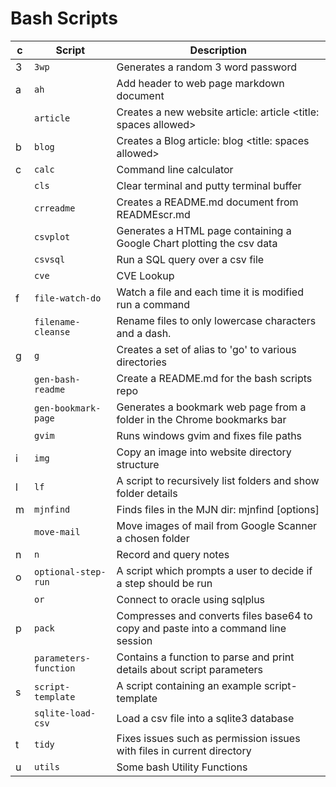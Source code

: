 # Bash Scripts

| c | Script | Description |
| - | ------ | ----------- |
| 3 |`3wp` | Generates a random 3 word password |
| a |`ah` | Add header to web page markdown document |
| |`article` | Creates a new website article: article <title: spaces allowed> |
| b |`blog` | Creates a Blog article: blog <title: spaces allowed> |
| c |`calc` | Command line calculator |
| |`cls` | Clear terminal and putty terminal buffer |
| |`crreadme` | Creates a README.md document from READMEscr.md |
| |`csvplot` | Generates a HTML page containing a Google Chart plotting the csv data |
| |`csvsql` | Run a SQL query over a csv file |
| |`cve` | CVE Lookup |
| f |`file-watch-do` | Watch a file and each time it is modified run a command |
| |`filename-cleanse` | Rename files to only lowercase characters and a dash. |
| g |`g` | Creates a set of alias to 'go' to various directories |
| |`gen-bash-readme` | Create a README.md for the bash scripts repo |
| |`gen-bookmark-page` | Generates a bookmark web page from a folder in the Chrome bookmarks bar |
| |`gvim` | Runs windows gvim and fixes file paths |
| i |`img` | Copy an image into website directory structure |
| l |`lf` | A script to recursively list folders and show folder details |
| m |`mjnfind` | Finds files in the MJN dir: mjnfind [options] <name-wildcards allowed> |
| |`move-mail` | Move images of mail from Google Scanner a chosen folder |
| n |`n` | Record and query notes |
| o |`optional-step-run` | A script which prompts a user to decide if a step should be run |
| |`or` | Connect to oracle using sqlplus |
| p |`pack` | Compresses and converts files base64 to copy and paste into a command line session |
| |`parameters-function` | Contains a function to parse and print details about script parameters |
| s |`script-template` | A script containing an example script-template |
| |`sqlite-load-csv` | Load a csv file into a sqlite3 database |
| t |`tidy` | Fixes issues such as permission issues with files in current directory |
| u |`utils` | Some bash Utility Functions |
